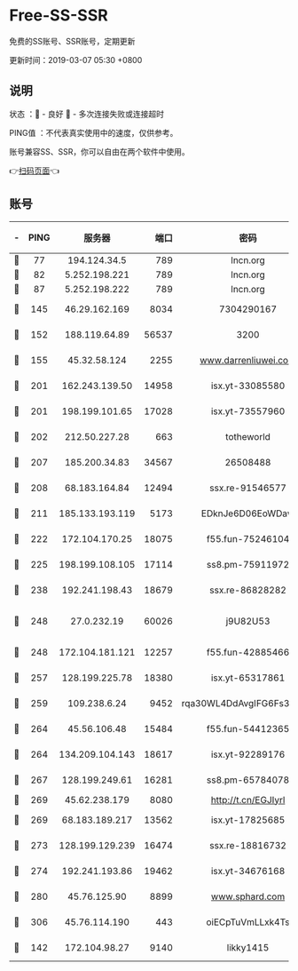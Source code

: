 # Free-SS-SSR

免费的SS账号、SSR账号，定期更新

更新时间：2019-03-07 05:30 +0800

## 说明

状态     ：🙂 - 良好 🙁 - 多次连接失败或连接超时

PING值   ：不代表真实使用中的速度，仅供参考。

账号兼容SS、SSR，你可以自由在两个软件中使用。

👉[扫码页面](https://liesauer.github.io/Free-SS-SSR/)👈

## 账号

|-|PING|服务器|端口|密码|加密方式|区域|
|:----:|:----:|:-----:|-----:|:----:|:----:|:----:|
|🙂|77|194.124.34.5|789|lncn.org|rc4|JP|
|🙂|82|5.252.198.221|789|lncn.org|rc4|JP|
|🙂|87|5.252.198.222|789|lncn.org|rc4|JP|
|🙂|145|46.29.162.169|8034|7304290167|aes-256-cfb|RU|
|🙂|152|188.119.64.89|56537|3200|aes-256-cfb|RU|
|🙂|155|45.32.58.124|2255|www.darrenliuwei.com|aes-256-cfb|JP|
|🙂|201|162.243.139.50|14958|isx.yt-33085580|aes-256-cfb|US|
|🙂|201|198.199.101.65|17028|isx.yt-73557960|aes-256-cfb|US|
|🙂|202|212.50.227.28|663|totheworld|aes-256-cfb|US|
|🙂|207|185.200.34.83|34567|26508488|aes-256-cfb|US|
|🙂|208|68.183.164.84|12494|ssx.re-91546577|aes-256-cfb|US|
|🙂|211|185.133.193.119|5173|EDknJe6D06EoWDaw|aes-256-cfb|US|
|🙂|222|172.104.170.25|18075|f55.fun-75246104|aes-256-cfb|SG|
|🙂|225|198.199.108.105|17114|ss8.pm-75911972|aes-256-cfb|US|
|🙂|238|192.241.198.43|18679|ssx.re-86828282|aes-256-cfb|US|
|🙂|248|27.0.232.19|60026|j9U82U53|xchacha20-ietf-poly1305|HK|
|🙂|248|172.104.181.121|12257|f55.fun-42885466|aes-256-cfb|SG|
|🙂|257|128.199.225.78|18380|isx.yt-65317861|aes-256-cfb|SG|
|🙂|259|109.238.6.24|9452|rqa30WL4DdAvgIFG6Fs3znzTa|aes-256-cfb|FR|
|🙂|264|45.56.106.48|15484|f55.fun-54412365|aes-256-cfb|US|
|🙂|264|134.209.104.143|18617|isx.yt-92289176|aes-256-cfb|SG|
|🙂|267|128.199.249.61|16281|ss8.pm-65784078|aes-256-cfb|SG|
|🙂|269|45.62.238.179|8080|http://t.cn/EGJIyrl|rc4-md5|CA|
|🙂|269|68.183.189.217|13562|isx.yt-17825685|aes-256-cfb|SG|
|🙂|273|128.199.129.239|16474|ssx.re-18816732|aes-256-cfb|SG|
|🙂|274|192.241.193.86|19462|isx.yt-34676168|aes-256-cfb|US|
|🙂|280|45.76.125.90|8899|www.sphard.com|aes-256-cfb|AU|
|🙂|306|45.76.114.190|443|oiECpTuVmLLxk4Ts|aes-256-cfb|AU|
|🙂|142|172.104.98.27|9140|likky1415|aes-256-cfb|JP|
